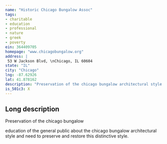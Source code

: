 ```yaml
---
name: "Historic Chicago Bungalow Assoc"
tags:
- charitable
- education
- professional
- nature
- greek
- poverty
ein: 364409705
homepage: "www.chicagobungalow.org"
address: |
 53 W Jackson Blvd, \nChicago, IL 60604
state: "IL"
city: "Chicago"
lng: -87.62926
lat: 41.878162
description: "Preservation of the chicago bungalow architectural style. The association is designed to foster an appreciation of the chicago bungalow as a distinctive housing type, encourage the rehab of bungalows and assist owners with adapting their bungalows to curent needs. "
is_501c3: X
---
```


## Long description

Preservation of the chicago bungalow
  
  education of the general public about the chicago bungalow architectural style and need to preserve and restore this distinctive style. 
